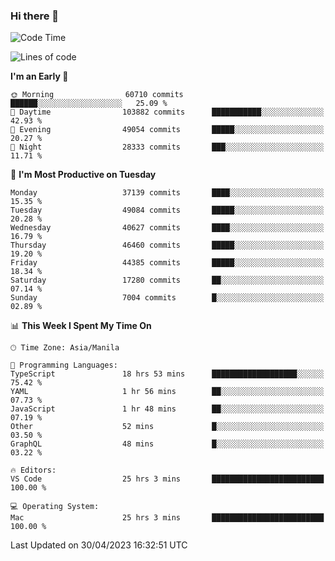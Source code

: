 ### Hi there 👋

<!--START_SECTION:waka-->
![Code Time](http://img.shields.io/badge/Code%20Time-3%2C892%20hrs%2042%20mins-blue)

![Lines of code](https://img.shields.io/badge/From%20Hello%20World%20I%27ve%20Written-99.5%20million%20lines%20of%20code-blue)

**I'm an Early 🐤** 

```text
🌞 Morning                60710 commits       ██████░░░░░░░░░░░░░░░░░░░   25.09 % 
🌆 Daytime                103882 commits      ███████████░░░░░░░░░░░░░░   42.93 % 
🌃 Evening                49054 commits       █████░░░░░░░░░░░░░░░░░░░░   20.27 % 
🌙 Night                  28333 commits       ███░░░░░░░░░░░░░░░░░░░░░░   11.71 % 
```
📅 **I'm Most Productive on Tuesday** 

```text
Monday                   37139 commits       ████░░░░░░░░░░░░░░░░░░░░░   15.35 % 
Tuesday                  49084 commits       █████░░░░░░░░░░░░░░░░░░░░   20.28 % 
Wednesday                40627 commits       ████░░░░░░░░░░░░░░░░░░░░░   16.79 % 
Thursday                 46460 commits       █████░░░░░░░░░░░░░░░░░░░░   19.20 % 
Friday                   44385 commits       █████░░░░░░░░░░░░░░░░░░░░   18.34 % 
Saturday                 17280 commits       ██░░░░░░░░░░░░░░░░░░░░░░░   07.14 % 
Sunday                   7004 commits        █░░░░░░░░░░░░░░░░░░░░░░░░   02.89 % 
```


📊 **This Week I Spent My Time On** 

```text
🕑︎ Time Zone: Asia/Manila

💬 Programming Languages: 
TypeScript               18 hrs 53 mins      ███████████████████░░░░░░   75.42 % 
YAML                     1 hr 56 mins        ██░░░░░░░░░░░░░░░░░░░░░░░   07.73 % 
JavaScript               1 hr 48 mins        ██░░░░░░░░░░░░░░░░░░░░░░░   07.19 % 
Other                    52 mins             █░░░░░░░░░░░░░░░░░░░░░░░░   03.50 % 
GraphQL                  48 mins             █░░░░░░░░░░░░░░░░░░░░░░░░   03.22 % 

🔥 Editors: 
VS Code                  25 hrs 3 mins       █████████████████████████   100.00 % 

💻 Operating System: 
Mac                      25 hrs 3 mins       █████████████████████████   100.00 % 
```


 Last Updated on 30/04/2023 16:32:51 UTC
<!--END_SECTION:waka-->


<!--
**rad182/rad182** is a ✨ _special_ ✨ repository because its `README.md` (this file) appears on your GitHub profile.

Here are some ideas to get you started:

- 🔭 I’m currently working on ...
- 🌱 I’m currently learning ...
- 👯 I’m looking to collaborate on ...
- 🤔 I’m looking for help with ...
- 💬 Ask me about ...
- 📫 How to reach me: ...
- 😄 Pronouns: ...
- ⚡ Fun fact: ...
-->
